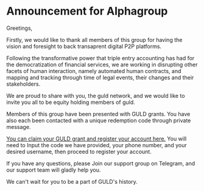 

# Announcement for Alphagroup


Greetings,

Firstly, we would like to thank all members of this group for having the vision and foresight to back transaprent digital P2P platforms.

Following the transformative power that triple entry accounting has had for the democratization of financial services, we are working in disrupting other facets of human interaction, namely automated human contracts, and mapping and tracking through time of legal events, their changes and their stakeholders.

We are proud to share with you, the guld network, and we would like to invite you all to be equity holding members of guld. 

Members of this group have been presented with GULD grants. You have also each been contacted with a unique redemption code through private message. 


[You can claim your GULD grant and register your account here.]() You will need to Input the code we have provided, your phone number, and your desired username, then proceed to register your account.



If you have any questions, please Join our support group on Telegram, and our support team will gladly help you.

We can't wait for you to be a part of GULD's history.

